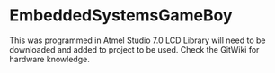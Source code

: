 # EmbeddedSystemsGameBoy
 This was programmed in Atmel Studio 7.0
 LCD Library will need to be downloaded and added to project to be used.
 Check the GitWiki for hardware knowledge.
